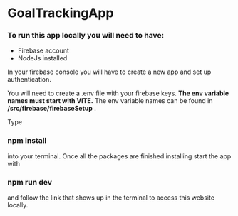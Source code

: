 # GoalTrackingApp

### To run this app locally you will need to have:

* Firebase account
* NodeJs installed

In your firebase console you will have to create a new app and set up authentication. 

You will need to create a .env file with your firebase keys.
**The env variable names must start with VITE.**
The env variable names can be found in **/src/firebase/firebaseSetup** .

Type 
### npm install
into your terminal. Once all the packages are finished installing start the app with 
### npm run dev
and follow the link that shows up in the terminal to access this website locally.




